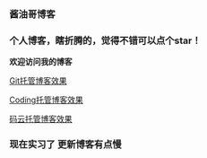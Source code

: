 ### 酱油哥博客


### 个人博客，瞎折腾的，觉得不错可以点个star！

**欢迎访问我的博客**

[Git托管博客效果](https://enfangzhong.github.io/) 

[Coding托管博客效果](http://enfang.coding.me/)

[码云托管博客效果](https://itjyg.gitee.io)



### 现在实习了  更新博客有点慢